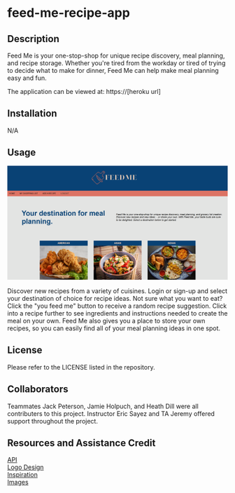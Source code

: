 # feed-me-recipe-app

## Description
Feed Me is your one-stop-shop for unique recipe discovery, meal planning, and recipe storage. Whether you're tired from the workday or tired of trying to decide what to make for dinner, Feed Me can help make meal planning easy and fun. 

The application can be viewed at: https://[heroku url]

## Installation

N/A

## Usage

![Application Screenshot](./public/assets/feed-me-homepage.png)

Discover new recipes from a variety of cuisines. Login or sign-up and select your destination of choice for recipe ideas. Not sure what you want to eat? Click the "you feed me" button to receive a random recipe suggestion. Click into a recipe further to see ingredients and instructions needed to create the meal on your own. Feed Me also gives you a place to store your own recipes, so you can easily find all of your meal planning ideas in one spot. 

## License

Please refer to the LICENSE listed in the repository. 

## Collaborators

Teammates Jack Peterson, Jamie Holpuch, and Heath Dill were all contributers to this project. 
Instructor Eric Sayez and TA Jeremy offered support throughout the project.  

## Resources and Assistance Credit
[API](https://spoonacular.com/)<br />
[Logo Design](https://canva.com)<br />
[Inspiration](https://whatsfordinner.com/)<br />
[Images](https://www.freepik.com/photos/food)<br />